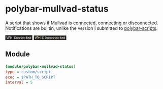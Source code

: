 # polybar-mullvad-status

A script that shows if Mullvad is connected, connecting or disconnected.
Notifications are builtin, unlike the version I submitted to [polybar-scripts](https://github.com/polybar/polybar-scripts).

![vpn-mullvad-status](screenshots/1.png)
![vpn-mullvad-status](screenshots/2.png)

## Module

```ini
[module/polybar-mullvad-status]
type = custom/script
exec = $PATH_TO_SCRIPT
interval = 5
```
